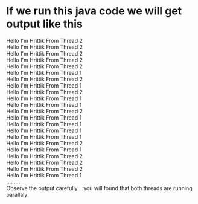 # If we run this java code we will get output like this 

<div>
Hello I'm Hrittik From Thread 2 <br/>
Hello I'm Hrittik From Thread 2 <br/>
Hello I'm Hrittik From Thread 2 <br/>
Hello I'm Hrittik From Thread 2 <br/>
Hello I'm Hrittik From Thread 2 <br/>
Hello I'm Hrittik From Thread 1 <br/>
Hello I'm Hrittik From Thread 2 <br/>
Hello I'm Hrittik From Thread 1 <br/>
Hello I'm Hrittik From Thread 2 <br/>
Hello I'm Hrittik From Thread 1 <br/>
Hello I'm Hrittik From Thread 1 <br/>
Hello I'm Hrittik From Thread 2 <br/>
Hello I'm Hrittik From Thread 1 <br/>
Hello I'm Hrittik From Thread 1 <br/>
Hello I'm Hrittik From Thread 1 <br/>
Hello I'm Hrittik From Thread 1 <br/>
Hello I'm Hrittik From Thread 2 <br/>
Hello I'm Hrittik From Thread 1 <br/>
Hello I'm Hrittik From Thread 2 <br/>
Hello I'm Hrittik From Thread 2 <br/>
Hello I'm Hrittik From Thread 2 <br/>
Hello I'm Hrittik From Thread 1 <br/>
....
....
<div>

  <div>Observe the output carefully....you will found that both threads are running parallaly</div>
